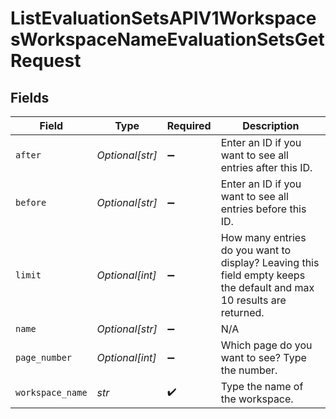 # ListEvaluationSetsAPIV1WorkspacesWorkspaceNameEvaluationSetsGetRequest


## Fields

| Field                                                                                                                | Type                                                                                                                 | Required                                                                                                             | Description                                                                                                          |
| -------------------------------------------------------------------------------------------------------------------- | -------------------------------------------------------------------------------------------------------------------- | -------------------------------------------------------------------------------------------------------------------- | -------------------------------------------------------------------------------------------------------------------- |
| `after`                                                                                                              | *Optional[str]*                                                                                                      | :heavy_minus_sign:                                                                                                   | Enter an ID if you want to see all entries after this ID.                                                            |
| `before`                                                                                                             | *Optional[str]*                                                                                                      | :heavy_minus_sign:                                                                                                   | Enter an ID if you want to see all entries before this ID.                                                           |
| `limit`                                                                                                              | *Optional[int]*                                                                                                      | :heavy_minus_sign:                                                                                                   | How many entries do you want to display? Leaving this field empty keeps the default and max 10 results are returned. |
| `name`                                                                                                               | *Optional[str]*                                                                                                      | :heavy_minus_sign:                                                                                                   | N/A                                                                                                                  |
| `page_number`                                                                                                        | *Optional[int]*                                                                                                      | :heavy_minus_sign:                                                                                                   | Which page do you want to see? Type the number.                                                                      |
| `workspace_name`                                                                                                     | *str*                                                                                                                | :heavy_check_mark:                                                                                                   | Type the name of the workspace.                                                                                      |